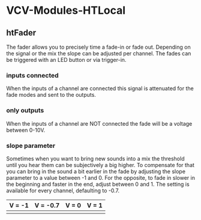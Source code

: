 # VCV-Modules-HTLocal

## htFader

The fader allows you to precisely time a fade-in or fade out. Depending on the signal or the mix the slope can be adjusted per channel.
The fades can be triggered with an LED button or via trigger-in.

### inputs connected

When the inputs of a channel are connected this signal is attenuated for the fade modes and sent to the outputs.

### only outputs

When the inputs of a channel are NOT connected the fade will be a voltage between 0-10V.

### slope parameter

Sometimes when you want to bring new sounds into a mix the threshold until you hear them can be subjectively a big higher. To compensate for that you can bring in the sound a bit earlier in the fade by adjusting the slope parameter to a value between -1 and 0.
For the opposite, to fade in slower in the beginning and faster in the end, adjust between 0 and 1.
The setting is available for every channel, defaulting to -0.7.

V = -1 | V = -0.7 | V = 0 | V = 1
-------|----------|-------|------
<image here> | <image here> | <image here> | <image here>
